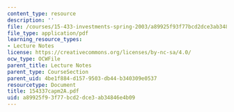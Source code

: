 ```yaml
---
content_type: resource
description: ''
file: /courses/15-433-investments-spring-2003/a89925f93f77bcd2dce3ab34846e4b09_154337capm2A.pdf
file_type: application/pdf
learning_resource_types:
- Lecture Notes
license: https://creativecommons.org/licenses/by-nc-sa/4.0/
ocw_type: OCWFile
parent_title: Lecture Notes
parent_type: CourseSection
parent_uid: 4be1f884-d157-9503-db44-b340309e0537
resourcetype: Document
title: 154337capm2A.pdf
uid: a89925f9-3f77-bcd2-dce3-ab34846e4b09
---
```

